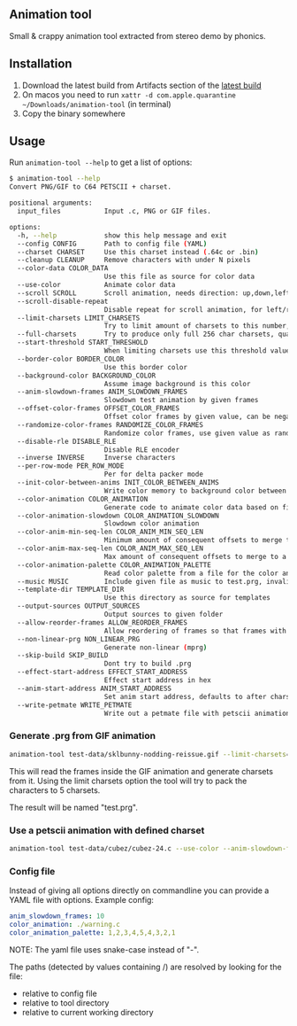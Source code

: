 ## Animation tool

Small & crappy animation tool extracted from stereo demo by phonics.

## Installation

1. Download the latest build from Artifacts section of the [latest build](https://github.com/muhmi/c64-anim-tool/actions/workflows/build_executables.yaml)
3. On macos you need to run `xattr -d com.apple.quarantine ~/Downloads/animation-tool` (in terminal)
4. Copy the binary somewhere

## Usage

Run `animation-tool --help` to get a list of options:
```bash
$ animation-tool --help
Convert PNG/GIF to C64 PETSCII + charset.

positional arguments:
  input_files           Input .c, PNG or GIF files.

options:
  -h, --help            show this help message and exit
  --config CONFIG       Path to config file (YAML)
  --charset CHARSET     Use this charset instead (.64c or .bin)
  --cleanup CLEANUP     Remove characters with under N pixels
  --color-data COLOR_DATA
                        Use this file as source for color data
  --use-color           Animate color data
  --scroll SCROLL       Scroll animation, needs direction: up,down,left,right
  --scroll-disable-repeat
                        Disable repeat for scroll animation, for left/right
  --limit-charsets LIMIT_CHARSETS
                        Try to limit amount of charsets to this number, must be over 1
  --full-charsets       Try to produce only full 256 char charsets, quality may suffer now
  --start-threshold START_THRESHOLD
                        When limiting charsets use this threshold value for closeness of characters at start (1 to 7)
  --border-color BORDER_COLOR
                        Use this border color
  --background-color BACKGROUND_COLOR
                        Assume image background is this color
  --anim-slowdown-frames ANIM_SLOWDOWN_FRAMES
                        Slowdown test animation by given frames
  --offset-color-frames OFFSET_COLOR_FRAMES
                        Offset color frames by given value, can be negative
  --randomize-color-frames RANDOMIZE_COLOR_FRAMES
                        Randomize color frames, use given value as random seed
  --disable-rle DISABLE_RLE
                        Disable RLE encoder
  --inverse INVERSE     Inverse characters
  --per-row-mode PER_ROW_MODE
                        Per for delta packer mode
  --init-color-between-anims INIT_COLOR_BETWEEN_ANIMS
                        Write color memory to background color between different animation source files
  --color-animation COLOR_ANIMATION
                        Generate code to animate color data based on first frame of this .c file
  --color-animation-slowdown COLOR_ANIMATION_SLOWDOWN
                        Slowdown color animation
  --color-anim-min-seq-len COLOR_ANIM_MIN_SEQ_LEN
                        Minimum amount of consequent offsets to merge to a loop for color animation generated code
  --color-anim-max-seq-len COLOR_ANIM_MAX_SEQ_LEN
                        Max amount of consequent offsets to merge to a loop for color animation generated code
  --color-animation-palette COLOR_ANIMATION_PALETTE
                        Read color palette from a file for the color animation (if a file is given its assumed to be an image with first row being the palette)
  --music MUSIC         Include given file as music to test.prg, invalid file name leads to music being ignored.
  --template-dir TEMPLATE_DIR
                        Use this directory as source for templates
  --output-sources OUTPUT_SOURCES
                        Output sources to given folder
  --allow-reorder-frames ALLOW_REORDER_FRAMES
                        Allow reordering of frames so that frames with similar charsets are next to each other
  --non-linear-prg NON_LINEAR_PRG
                        Generate non-linear (mprg)
  --skip-build SKIP_BUILD
                        Dont try to build .prg
  --effect-start-address EFFECT_START_ADDRESS
                        Effect start address in hex
  --anim-start-address ANIM_START_ADDRESS
                        Set anim start address, defaults to after charsets
  --write-petmate WRITE_PETMATE
                        Write out a petmate file with petscii animation and charsets

```

### Generate .prg from GIF animation

```bash
animation-tool test-data/sklbunny-nodding-reissue.gif --limit-charsets=5
```
This will read the frames inside the GIF animation and generate charsets from it.
Using the limit charsets option the tool will try to pack the characters to 5 charsets.

The result will be named "test.prg".

### Use a petscii animation with defined charset

```bash
animation-tool test-data/cubez/cubez-24.c --use-color --anim-slowdown-frames=5 --offset-color-frames=2 --charset=test-data/cubez/cubez-chars-charset.64c
```

### Config file
Instead of giving all options directly on commandline you can provide a YAML file with options.
Example config:
```yaml
anim_slowdown_frames: 10
color_animation: ./warning.c
color_animation_palette: 1,2,3,4,5,4,3,2,1
```
NOTE: The yaml file uses snake-case instead of "-".

The paths (detected by values containing /) are resolved by looking for the file:
- relative to config file
- relative to tool directory
- relative to current working directory

